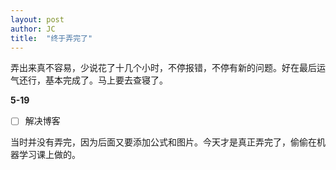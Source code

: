 ```yaml
---
layout: post
author: JC
title:  "终于弄完了"
---
```

弄出来真不容易，少说花了十几个小时，不停报错，不停有新的问题。好在最后运气还行，基本完成了。马上要去查寝了。

**5-19**
- [ ] 解决博客

当时并没有弄完，因为后面又要添加公式和图片。今天才是真正弄完了，偷偷在机器学习课上做的。

